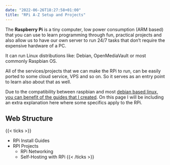 ```yaml
---
date: "2022-06-26T18:27:58+01:00"
title: "RPi A-Z Setup and Projects"
---
```


The **Raspberry Pi** is a tiny computer, low power consumption (ARM based) that you can use to learn programming through fun, practical projects and also allow us to have our own server to run 24/7 tasks that don’t require the expensive hardware of a PC.

It can run Linux distributions like: Debian, OpenMediaVault or most commonly Raspbian OS.

All of the services/projects that we can make the RPi to run, can be easily ported to some cloud service, VPS and so on. So it serves as an entry point to learn also about that as well.

Due to the compatibility between raspbian and most [debian based linux, you can benefit of the guides that I created](https://jalcocert.github.io/Linux/debian/). On this page I will be including an extra explanation here where some specifics apply to the RPi.

## Web Structure

{{< ticks >}}
* RPi Install Guides
* RPI Projects
    * RPi Networking
    * Self-Hosting with RPi
{{< /ticks >}}